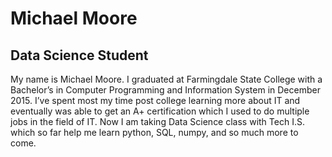 # Michael Moore
## Data Science Student

My name is Michael Moore. I graduated at Farmingdale State College with a Bachelor’s in Computer Programming and Information System in December 2015. I’ve spent most my time post college learning more about IT and eventually was able to get an A+ certification which I used to do multiple jobs in the field of IT. Now I am taking Data Science class with Tech I.S. which so far help me learn python, SQL, numpy, and so much more to come.

